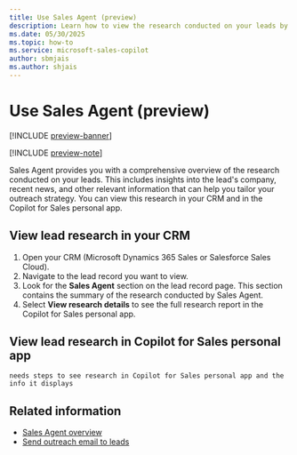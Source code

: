 ```yaml
---
title: Use Sales Agent (preview)
description: Learn how to view the research conducted on your leads by Sales Agent.
ms.date: 05/30/2025
ms.topic: how-to
ms.service: microsoft-sales-copilot
author: sbmjais
ms.author: shjais
---
```


# Use Sales Agent (preview)

[!INCLUDE [preview-banner](~/../shared-content/shared/preview-includes/preview-banner.md)]

[!INCLUDE [preview-note](~/../shared-content/shared/preview-includes/preview-note-d365.md)]

Sales Agent provides you with a comprehensive overview of the research conducted on your leads. This includes insights into the lead's company, recent news, and other relevant information that can help you tailor your outreach strategy. You can view this research in your CRM and in the Copilot for Sales personal app.

## View lead research in your CRM

1. Open your CRM (Microsoft Dynamics 365 Sales or Salesforce Sales Cloud).
1. Navigate to the lead record you want to view.
1. Look for the **Sales Agent** section on the lead record page. This section contains the summary of the research conducted by Sales Agent.
1. Select **View research details** to see the full research report in the Copilot for Sales personal app.

## View lead research in Copilot for Sales personal app

`needs steps to see research in Copilot for Sales personal app and the info it displays`

## Related information

- [Sales Agent overview](sales-agent-overview.md)
- [Send outreach email to leads](send-outreach-emails.md)
